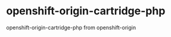 openshift-origin-cartridge-php
==============================

openshift-origin-cartridge-php from openshift-origin
